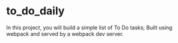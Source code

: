 # to_do_daily
In this project, you will build a simple list of To Do tasks; Built using webpack and served by a webpack dev server.

